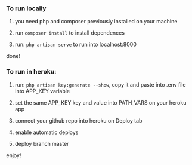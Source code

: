 ### To run locally

1. you need php and composer previously installed on your machine

2. run `composer install` to install dependences

3. run: `php artisan serve` to run into localhost:8000

done!

### To run in heroku:

1. run: `php artisan key:generate --show`, copy it and paste into .env file into APP_KEY variable

2. set the same APP_KEY key and value into PATH_VARS on your heroku app

3. connect your github repo into heroku on Deploy tab

4. enable automatic deploys

4. deploy branch master

enjoy!
